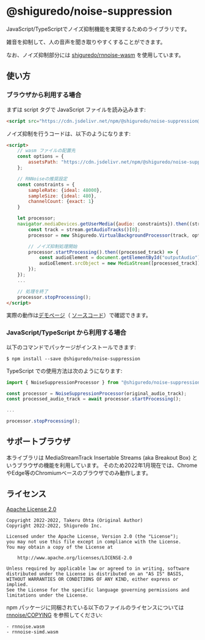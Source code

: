 # @shiguredo/noise-suppression

JavaScript/TypeScriptでノイズ抑制機能を実現するためのライブラリです。

雑音を抑制して、人の音声を聞き取りやすくすることができます。

なお、ノイズ抑制部分には [shiguredo/rnnoise-wasm](https://github.com/shiguredo/rnnoise-wasm) を使用しています。

## 使い方

### ブラウザから利用する場合

まずは script タグで JavaScript ファイルを読み込みます:
```html
<script src="https://cdn.jsdelivr.net/npm/@shiguredo/noise-suppression@latest/dist/noise_suppression.js"></script>
```

ノイズ抑制を行うコードは、以下のようになります:
```html
<script>
    // wasm ファイルの配置先
    const options = {
        assetsPath: "https://cdn.jsdelivr.net/npm/@shiguredo/noise-suppression@latest/dist"
    };

    // RNNoiseの推奨設定
    const constraints = {
        sampleRate: {ideal: 48000},
        sampleSize: {ideal: 480},
        channelCount: {exact: 1}
    }

    let processor;
    navigator.mediaDevices.getUserMedia({audio: constraints}).then((stream) => {
        const track = stream.getAudioTracks()[0];
        processor = new Shiguredo.VirtualBackgroundProcessor(track, options);

        // ノイズ抑制処理開始
        processor.startProcessing().then((processed_track) => {
            const audioElement = document.getElementById("outputAudio"); // 音声の出力先を取得
            audioElement.srcObject = new MediaStream([processed_track]);
        });
    });
    ...

    // 処理を終了
    processor.stopProcessing();
</script>
```

実際の動作は[デモページ](https://shiguredo.github.io/media-processors/examples/noise-suppression.html)（
[ソースコード](https://github.com/shiguredo/media-processors/blob/develop/examples/noise-suppression.html)）で確認できます。

### JavaScript/TypeScript から利用する場合

以下のコマンドでパッケージがインストールできます:
```
$ npm install --save @shiguredo/noise-suppression
```

TypeScript での使用方法は次のようになります:
```typescript
import { NoiseSuppressionProcessor } from "@shiguredo/noise-suppression";

const processor = NoiseSuppressionProcessor(original_audio_track);
const processed_audio_track = await processor.startProcessing();

...

processor.stopProcessing();
```

## サポートブラウザ

本ライブラリは MediaStreamTrack Insertable Streams (aka Breakout Box) というブラウザの機能を利用しています。
そのため2022年1月現在では、ChromeやEdge等のChromiumベースのブラウザでのみ動作します。

## ライセンス

[Apache License 2.0](https://www.apache.org/licenses/LICENSE-2.0)

```
Copyright 2022-2022, Takeru Ohta (Original Author)
Copyright 2022-2022, Shiguredo Inc.

Licensed under the Apache License, Version 2.0 (the "License");
you may not use this file except in compliance with the License.
You may obtain a copy of the License at

    http://www.apache.org/licenses/LICENSE-2.0

Unless required by applicable law or agreed to in writing, software
distributed under the License is distributed on an "AS IS" BASIS,
WITHOUT WARRANTIES OR CONDITIONS OF ANY KIND, either express or implied.
See the License for the specific language governing permissions and
limitations under the License.
```

npm パッケージに同梱されている以下のファイルのライセンスについては
[rnnoise/COPYING](https://github.com/shiguredo/rnnoise/) を参照してください:
```
- rnnoise.wasm
- rnnoise-simd.wasm
```
